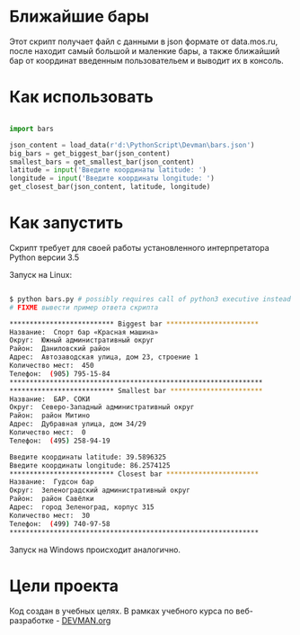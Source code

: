 # Ближайшие бары

Этот скрипт получает файл с данными в json формате от data.mos.ru, после находит самый большой и маленкие бары, а также ближайший бар от координат введенным пользовательем и выводит их в консоль.

# Как использовать

```python

import bars

json_content = load_data(r'd:\PythonScript\Devman\bars.json')
big_bars = get_biggest_bar(json_content)
smallest_bars = get_smallest_bar(json_content)
latitude = input('Введите координаты latitude: ')
longitude = input('Введите координаты longitude: ')
get_closest_bar(json_content, latitude, longitude) 

```

# Как запустить

Скрипт требует для своей работы установленного интерпретатора Python версии 3.5

Запуск на Linux:

```bash

$ python bars.py # possibly requires call of python3 executive instead of just python
# FIXME вывести пример ответа скрипта

************************** Biggest bar ***********************
Название:  Спорт бар «Красная машина»
Округ:  Южный административный округ
Район:  Даниловский район
Адрес:  Автозаводская улица, дом 23, строение 1
Количество мест:  450
Телефон:  (905) 795-15-84
***************************************************************
************************** Smallest bar ***********************
Название:  БАР. СОКИ
Округ:  Северо-Западный административный округ
Район:  район Митино
Адрес:  Дубравная улица, дом 34/29
Количество мест:  0
Телефон:  (495) 258-94-19

Введите координаты latitude: 39.5896325
Введите координаты longitude: 86.2574125
************************** Closest bar ***********************
Название:  Гудсон бар
Округ:  Зеленоградский административный округ
Район:  район Савёлки
Адрес:  город Зеленоград, корпус 315
Количество мест:  30
Телефон:  (499) 740-97-58
**************************************************************

```

Запуск на Windows происходит аналогично.

# Цели проекта

Код создан в учебных целях. В рамках учебного курса по веб-разработке - [DEVMAN.org](https://devman.org)
